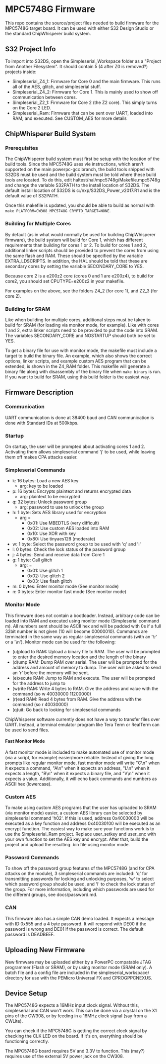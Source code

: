 # MPC5748G Firmware
This repo contains the source/project files needed to build firmware for the MPC5748G target board. It can be used with either S32 Design Studio or the standard ChipWhisperer build system.

## S32 Project Info
To import into S32DS, open the Simpleserial_Workspace folder as a "Project from Another Filesystem". It should contain 5 (4 after Z0 is removed?) projects inside:

* Simpleserial_Z4_1: Firmware for Core 0 and the main firmware. This runs all of the AES, glitch, and simpleserial stuff.
* Simpleserial_Z4_2: Firmware for Core 1. This is mainly used to show off communication between cores.
* Simpleserial_Z2_1: Firmware for Core 2 (the Z2 core). This simply turns on the Core 2 LED.
* Simpleserial_Ram: Firmware that can be sent over UART, loaded into RAM, and executed. See CUSTOM_AES for more details

## ChipWhisperer Build System
### Prerequisites
The ChipWhisperer build system must first be setup with the location of the build tools. Since the MPC5748G uses vle instructions, which aren't supported on the main powerpc-gcc branch, the build tools shipped with S32DS must be used and the build system must be told where these build tools are located. To do this, edit haltest/hal/mpc5748g/Makefile.mpc5748g and change the variable S32PATH to the install location of S32DS. The default install location of S32DS is c:/nxp/S32DS_Power_v2017.R1 and is the default value of S32PATH.

Once this makefile is updated, you should be able to build as normal with `make PLATFORM=CW308_MPC5748G CRYPTO_TARGET=NONE`.

### Building for Multiple Cores
By default (as in what would normally be used for building ChipWhisperer firmware), the build system will build for Core 1, which has different requirements than building for cores 1 or 2. To build for cores 1 and 2, additional linker scripts should be provided to prevent the cores from using the same flash and RAM. These should be specified by the variable EXTRA_LDSCRIPTS. In addition, the HAL should be told that these are secondary cores by setting the variable SECONDARY_CORE to YES.

Because core 2 is a e200z2 core (cores 0 and 1 are e200z4), to build for core2, you should set CPUTYPE=e200z2 in your makefile.

For examples on the above, see the folders Z4_2 (for core 1), and Z2_3 (for core 2).

### Building for SRAM
Like when building for multiple cores, additional steps must be taken to build for SRAM (for loading via monitor mode, for example). Like with cores 1 and 2, extra linker scripts need to be provided to put the code into SRAM. The variables SECONDARY_CORE and NOSTARTUP should both be set to YES. 

To get a binary file for use with monitor mode, the makefile must include a target to build the binary file. An example, which also shows the correct options, linker scripts, and example custom AES program that can be extended, is shown in the Z4_RAM folder. This makefile will generate a binary file along with disassembly of the binary file when `make binary` is run. If you want to build for SRAM, using this build folder is the easiest way.

## Firmware Description
### Communication
UART communication is done at 38400 baud and CAN communication is done with Standard IDs at 500kbps.

### Startup
On startup, the user will be prompted about activating cores 1 and 2. Activating them allows simpleserial command 'j' to be used, while leaving them off makes CPA attacks easier.

### Simpleserial Commands
* k: 16 bytes: Load a new AES key
  * arg: key to be loaded
* p: 16 bytes: Encrypts plaintext and returns encrypted data
  * arg: plaintext to be encrypted
* q: 32 bytes: Unlock password group
  * arg: password to use to unlock the group
* h: 1 byte: Sets AES library used for encryption
  * arg = 
    * 0x01: Use MBEDTLS (very difficult)
    * 0x02: Use custom AES loaded into RAM
    * 0x10: Use XOR with key
    * 0x80: Use tinyaes128 (moderate)
* w: 1 byte: Select the password group to be used with 'q' and 'l'
* l: 0 bytes: Check the lock status of the password group
* j: 4 bytes: Send and receive data from Core 1
* g: 1 byte: Call glitch
  * arg: = 
    * 0x01: Use glitch 1
    * 0x02: Use glitch 2
    * 0x03: Use flash glitch
* m: 0 bytes: Enter monitor mode (See monitor mode)
* n: 0 bytes: Enter monitor fast mode (See monitor mode)

### Monitor Mode
This firmware does not contain a bootloader. Instead, arbitrary code can be loaded into RAM and executed using monitor mode (Simpleserial command m). All numbers sent should be ASCII hex and will be padded with 0s if a full 32bit number is not given (10 will become 00000010). Commands are terminated in the same way as regular simpleserial commands (with an '\r' or a '\n'). Monitor mode can be used for the following:

* (u)pload to RAM: Upload a binary file to RAM. The user will be prompted to enter the desired memory location and the length of the binary
* (d)ump RAM: Dump RAM over serial. The user will be prompted for the address and amount of memory to dump. The user will be asked to send an 'r' before the memory will be sent.
* (e)xecute RAM: Jump to RAM and execute. The user will be prompted for the address to jump to
* (w)rite RAM: Write 4 bytes to RAM. Give the address and value with the command (so w 40030000 11200000)
* (r)ead RAM: Read 4 bytes from RAM. Give the address with the command (so r 40030000)
* (q)uit: Go back to looking for simpleserial commands

ChipWhisperer software currently does not have a way to transfer files over UART. Instead, a terminal emulator program like Tera Term or RealTerm can be used to send files.

#### Fast Monitor Mode
A fast monitor mode is included to make automated use of monitor mode (via a script, for example) easier/more reliable. Instead of giving the long prompts like regular monitor mode, fast monitor mode will write "C\n" when it expects a command, "A\n" when it expects an address, "L\n" when it expects a length, "B\n" when it expects a binary file, and "V\n" when it expects a value. Additionally, it will echo back commands and numbers as ASCII hex (lowercase).

### Custom AES
To make using custom AES programs that the user has uploaded to SRAM (via monitor mode) easier, a custom AES library can be selected by simpleserial command 'h02'. If this is used, address 0x40030000 will be executed as a key function and address 0x40030100 will be executed as an encrypt function. The easiest way to make sure your functions work is to use the Simpleserial_Ram project. Replace user_setkey and user_enc with your own function to set the AES key and encrypt. After that, build the project and upload the resulting .bin file using monitor mode.

### Password Commands
To show off the password group features of the MPC5748G (and for CPA attacks on the module), 3 simpleserial commands are included: 'q' for transmitting passwords for locking and unlocking purposes, 'w' to select which password group should be used, and 'l' to check the lock status of the group. For more information, including which passwords are used for the different groups, see docs/password.md.

### CAN
This firmware also has a simple CAN demo loaded. It expects a message with ID 0x555 and a 4 byte password. It will respond with DE00 if the password is wrong and DE01 if the password is correct. The default password is DEADBEEF.


## Uploading New Firmware
New firmware may be uploaded either by a PowerPC compatable JTAG programmer (Flash or SRAM), or by using monitor mode (SRAM only). A batch file and a config file are included in the simpleserial_workspace/ directory for use with the PEMicro Universal FX and CPROGPPCNEXUS.

## Device Setup
The MPC5748G expects a 16MHz input clock signal. Without this, simpleserial and CAN won't work. This can be done via a crystal on the X1 pins of the CW308, or by feeding in a 16MHz clock signal (say from a CWLite).

You can check if the MPC5748G is getting the correct clock signal by checking the CLK LED on the board. If it's on, everything should be functioning correctly.

The MPC5748G board requires 5V and 3.3V to function. This (may?) requires use of the external 5V power jack on the CW308.
